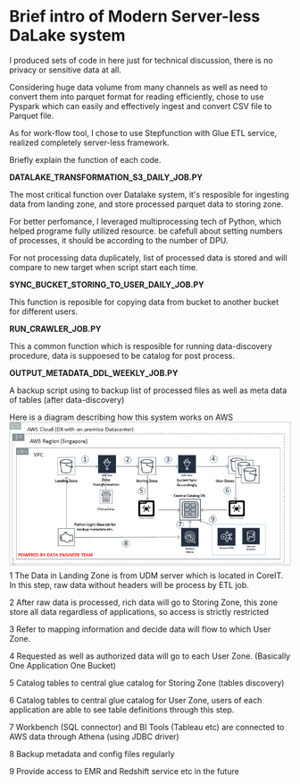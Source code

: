 # Brief intro of Modern Server-less DaLake system 

I produced sets of code in here just for technical discussion, there is no privacy or sensitive data at all.

Considering huge data volume from many channels as well as need to convert them into parquet format for reading efficiently, chose to use Pyspark which can easily and effectively ingest and convert CSV file to Parquet file.

As for work-flow tool, I chose to use Stepfunction with Glue ETL service, realized completely server-less framework.


Briefly explain the function of each code.

<B>DATALAKE_TRANSFORMATION_S3_DAILY_JOB.PY</B>

The most critical function over Datalake system, it's resposible for ingesting data from landing zone, and store processed parquet data to storing zone.

For better perfomance, I leveraged multiprocessing tech of Python, which helped programe fully utilized resource. be cafefull about setting numbers of processes, it should be according to the number of DPU.

For not processing data duplicately, list of processed data is stored and will compare to new target when script start each time. 

<B>SYNC_BUCKET_STORING_TO_USER_DAILY_JOB.PY</B>

This function is reposible for copying data from bucket to another bucket for different users.

<B>RUN_CRAWLER_JOB.PY</B>

This a common function which is resposible for running data-discovery procedure, data is suppoesed to be catalog for post process.

<B>OUTPUT_METADATA_DDL_WEEKLY_JOB.PY</B>

A backup script using to backup list of processed files as well as meta data of tables (after data-discovery)


Here is a diagram describing how this system works on AWS
<img width="1030" src="https://github.com/liang-wu-1985/DataLake_Ingestion_System/blob/master/images/datalake-flow.png?raw=true">
1	The Data in Landing Zone is from UDM server which is located in CoreIT. In this step, raw data without headers will be process by ETL job.

2	After raw data is processed, rich data will go to Storing Zone, this zone store all data regardless of applications, so access is strictly restricted

3	Refer to mapping information and decide data will flow to which User Zone.

4	Requested as well as authorized data will go to each User Zone. (Basically One Application One Bucket)

5	Catalog tables to central glue catalog for Storing Zone (tables discovery)

6	Catalog tables to central glue catalog for User Zone, users of each application are able to see table definitions through this step.

7	Workbench (SQL connector) and BI Tools (Tableau etc) are connected to AWS data through Athena (using JDBC driver)

8	Backup metadata and config files regularly

9	Provide access to EMR and Redshift service etc in the future
